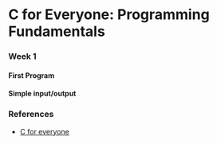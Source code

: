# C for Everyone: Programming Fundamentals

### Week 1
#### First Program

#### Simple input/output

### References

- [C for everyone](https://www.coursera.org/learn/c-for-everyone/)
